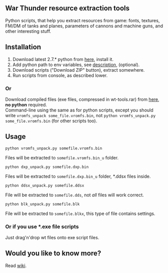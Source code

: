 ## War Thunder resource extraction tools

Python scripts, that help you extract resources from game: fonts, textures, FM/DM of tanks and planes, parameters of cannons and machine guns, and other interesting stuff.

## Installation
1. Download latest 2.7.* python from [here](https://www.python.org/downloads/), install it.
2. Add python path to env variables, see [description](https://docs.python.org/2/using/windows.html#excursus-setting-environment-variables), (optional).
3. Download scripts ("Download ZIP" button), extract somewhere.
4. Run scripts from console, as described lower.

### Or

Download compiled files (exe files, compressed in wt-tools.rar) from [here](https://github.com/klensy/wt-tools/releases), **no python** required.  
Command-line using the same as for python scripts, except you should write `vromfs_unpack some_file.vromfs.bin`, not `python vromfs_unpack.py some_file.vromfs.bin` (for other scripts too).

## Usage

    python vromfs_unpack.py somefile.vromfs.bin
Files will be extracted to `somefile.vromfs.bin_u` folder.

    python dxp_unpack.py somefile.dxp.bin
Files will be extracted to `somefile.dxp.bin_u` folder, *.ddsx files inside.

    python ddsx_unpack.py somefile.ddsx
File will be extracted to `somefile.dds`, not *all* files will work correct.

    python blk_unpack.py somefile.blk
File will be extracted to `somefile.blkx`, this type of file contains settings.

### Or if you use *.exe file scripts

Just drag'n'drop wt files onto exe script files.


##  Would you like to know more?
Read [wiki](https://github.com/klensy/wt-tools/wiki).
